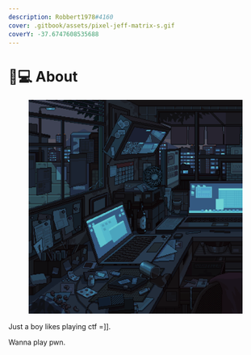 ```yaml
---
description: Robbert1978#4160
cover: .gitbook/assets/pixel-jeff-matrix-s.gif
coverY: -37.6747608535688
---
```


# 🧑💻 About

<figure><img src=".gitbook/assets/WtVOjr6.gif" alt=""><figcaption></figcaption></figure>

Just a boy likes playing ctf =]].

Wanna play pwn.
